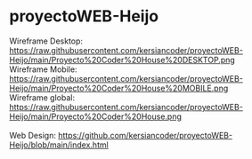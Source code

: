 # proyectoWEB-Heijo
Wireframe Desktop: https://raw.githubusercontent.com/kersiancoder/proyectoWEB-Heijo/main/Proyecto%20Coder%20House%20DESKTOP.png <br>
Wireframe Mobile: https://raw.githubusercontent.com/kersiancoder/proyectoWEB-Heijo/main/Proyecto%20Coder%20House%20MOBILE.png <br>
Wireframe global: https://raw.githubusercontent.com/kersiancoder/proyectoWEB-Heijo/main/Proyecto%20Coder%20House.png <br>
<br>
Web Design: https://github.com/kersiancoder/proyectoWEB-Heijo/blob/main/index.html
